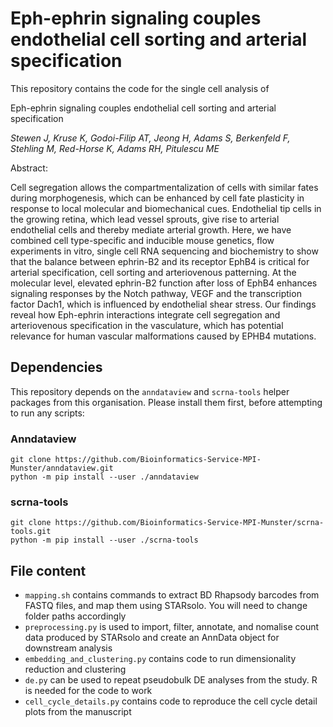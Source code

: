 # Eph-ephrin signaling couples endothelial cell sorting and arterial specification

This repository contains the code for the single cell analysis of 

Eph-ephrin signaling couples endothelial cell sorting and arterial specification

*Stewen J, Kruse K, Godoi-Filip AT, Jeong H, Adams S, Berkenfeld F, Stehling M, Red-Horse K, Adams RH, Pitulescu ME*

Abstract:

Cell segregation allows the compartmentalization of cells with similar fates during morphogenesis, which can be enhanced by cell fate plasticity in response to local molecular and biomechanical cues. Endothelial tip cells in the growing retina, which lead vessel sprouts, give rise to arterial endothelial cells and thereby mediate arterial growth. Here, we have combined cell type-specific and inducible mouse genetics, flow experiments in vitro, single cell RNA sequencing and biochemistry to show that the balance between ephrin-B2 and its receptor EphB4 is critical for arterial specification, cell sorting and arteriovenous patterning. At the molecular level, elevated ephrin-B2 function after loss of EphB4 enhances signaling responses by the Notch pathway, VEGF and the transcription factor Dach1, which is influenced by endothelial shear stress. Our findings reveal how Eph-ephrin interactions integrate cell segregation and arteriovenous specification in the vasculature, which has potential relevance for human vascular malformations caused by EPHB4 mutations.


## Dependencies

This repository depends on the `anndataview` and `scrna-tools` helper packages from this organisation. Please install them first, before attempting to run any scripts:

### Anndataview

```
git clone https://github.com/Bioinformatics-Service-MPI-Munster/anndataview.git
python -m pip install --user ./anndataview
```

### scrna-tools

```
git clone https://github.com/Bioinformatics-Service-MPI-Munster/scrna-tools.git
python -m pip install --user ./scrna-tools
```

## File content

- `mapping.sh` contains commands to extract BD Rhapsody barcodes from FASTQ files, and map them using STARsolo. You will need to change folder paths accordingly
- `preprocessing.py` is used to import, filter, annotate, and nomalise count data produced by STARsolo and create an AnnData object for downstream analysis
- `embedding_and_clustering.py` contains code to run dimensionality reduction and clustering
- `de.py` can be used to repeat pseudobulk DE analyses from the study. R is needed for the code to work
- `cell_cycle_details.py` contains code to reproduce the cell cycle detail plots from the manuscript
